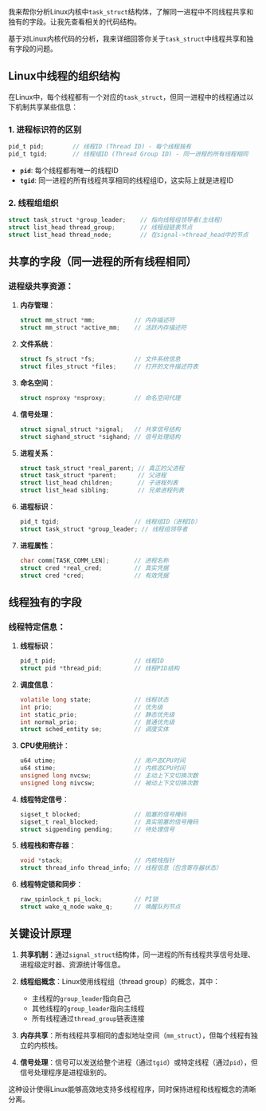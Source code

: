 我来帮你分析Linux内核中`task_struct`结构体，了解同一进程中不同线程共享和独有的字段。让我先查看相关的代码结构。

基于对Linux内核代码的分析，我来详细回答你关于`task_struct`中线程共享和独有字段的问题。

## Linux中线程的组织结构

在Linux中，每个线程都有一个对应的`task_struct`，但同一进程中的线程通过以下机制共享某些信息：

### 1. 进程标识符的区别

```c
pid_t pid;        // 线程ID (Thread ID) - 每个线程独有
pid_t tgid;       // 线程组ID (Thread Group ID) - 同一进程的所有线程相同
```

- **`pid`**: 每个线程都有唯一的线程ID
- **`tgid`**: 同一进程的所有线程共享相同的线程组ID，这实际上就是进程ID

### 2. 线程组组织

```c
struct task_struct *group_leader;    // 指向线程组领导者(主线程)
struct list_head thread_group;       // 线程组链表节点
struct list_head thread_node;        // 在signal->thread_head中的节点
```

## 共享的字段（同一进程的所有线程相同）

### 进程级共享资源：

1. **内存管理**：
   ```c
   struct mm_struct *mm;           // 内存描述符
   struct mm_struct *active_mm;    // 活跃内存描述符
   ```

2. **文件系统**：
   ```c
   struct fs_struct *fs;           // 文件系统信息
   struct files_struct *files;     // 打开的文件描述符表
   ```

3. **命名空间**：
   ```c
   struct nsproxy *nsproxy;        // 命名空间代理
   ```

4. **信号处理**：
   ```c
   struct signal_struct *signal;   // 共享信号结构
   struct sighand_struct *sighand; // 信号处理结构
   ```

5. **进程关系**：
   ```c
   struct task_struct *real_parent; // 真正的父进程
   struct task_struct *parent;      // 父进程
   struct list_head children;       // 子进程列表
   struct list_head sibling;        // 兄弟进程列表
   ```

6. **进程标识**：
   ```c
   pid_t tgid;                     // 线程组ID（进程ID）
   struct task_struct *group_leader; // 线程组领导者
   ```

7. **进程属性**：
   ```c
   char comm[TASK_COMM_LEN];       // 进程名称
   struct cred *real_cred;         // 真实凭据
   struct cred *cred;              // 有效凭据
   ```

## 线程独有的字段

### 线程特定信息：

1. **线程标识**：
   ```c
   pid_t pid;                      // 线程ID
   struct pid *thread_pid;         // 线程PID结构
   ```

2. **调度信息**：
   ```c
   volatile long state;            // 线程状态
   int prio;                       // 优先级
   int static_prio;                // 静态优先级
   int normal_prio;                // 普通优先级
   struct sched_entity se;         // 调度实体
   ```

3. **CPU使用统计**：
   ```c
   u64 utime;                      // 用户态CPU时间
   u64 stime;                      // 内核态CPU时间
   unsigned long nvcsw;            // 主动上下文切换次数
   unsigned long nivcsw;           // 被动上下文切换次数
   ```

4. **线程特定信号**：
   ```c
   sigset_t blocked;               // 阻塞的信号掩码
   sigset_t real_blocked;          // 真实阻塞的信号掩码
   struct sigpending pending;      // 待处理信号
   ```

5. **线程栈和寄存器**：
   ```c
   void *stack;                    // 内核栈指针
   struct thread_info thread_info; // 线程信息（包含寄存器状态）
   ```

6. **线程特定锁和同步**：
   ```c
   raw_spinlock_t pi_lock;         // PI锁
   struct wake_q_node wake_q;      // 唤醒队列节点
   ```

## 关键设计原理

1. **共享机制**：通过`signal_struct`结构体，同一进程的所有线程共享信号处理、进程级定时器、资源统计等信息。

2. **线程组概念**：Linux使用线程组（thread group）的概念，其中：
   - 主线程的`group_leader`指向自己
   - 其他线程的`group_leader`指向主线程
   - 所有线程通过`thread_group`链表连接

3. **内存共享**：所有线程共享相同的虚拟地址空间（`mm_struct`），但每个线程有独立的内核栈。

4. **信号处理**：信号可以发送给整个进程（通过`tgid`）或特定线程（通过`pid`），但信号处理程序是进程级别的。

这种设计使得Linux能够高效地支持多线程程序，同时保持进程和线程概念的清晰分离。
